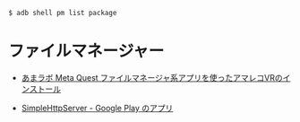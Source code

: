 
```
$ adb shell pm list package
```


# ファイルマネージャー
- [あまラボ Meta Quest ファイルマネージャ系アプリを使ったアマレコVRのインストール](http://amalabo.blog35.fc2.com/blog-entry-399.html)

- [SimpleHttpServer - Google Play のアプリ](https://play.google.com/store/apps/details?id=jp.ubi.common.http.server)
